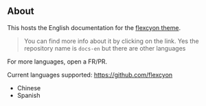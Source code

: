 ## About
This hosts the English documentation for the [flexcyon theme](https://github.com/bladeacer/flexcyon). 
> You can find more info about it by clicking on the link.
> Yes the repository name is `docs-en` but there are other languages

For more languages, open a FR/PR.

Current languages supported: https://github.com/flexcyon
- Chinese
- Spanish